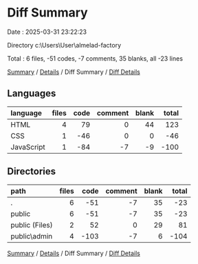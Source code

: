 # Diff Summary

Date : 2025-03-31 23:22:23

Directory c:\\Users\\User\\almelad-factory

Total : 6 files,  -51 codes, -7 comments, 35 blanks, all -23 lines

[Summary](results.md) / [Details](details.md) / Diff Summary / [Diff Details](diff-details.md)

## Languages
| language | files | code | comment | blank | total |
| :--- | ---: | ---: | ---: | ---: | ---: |
| HTML | 4 | 79 | 0 | 44 | 123 |
| CSS | 1 | -46 | 0 | 0 | -46 |
| JavaScript | 1 | -84 | -7 | -9 | -100 |

## Directories
| path | files | code | comment | blank | total |
| :--- | ---: | ---: | ---: | ---: | ---: |
| . | 6 | -51 | -7 | 35 | -23 |
| public | 6 | -51 | -7 | 35 | -23 |
| public (Files) | 2 | 52 | 0 | 29 | 81 |
| public\\admin | 4 | -103 | -7 | 6 | -104 |

[Summary](results.md) / [Details](details.md) / Diff Summary / [Diff Details](diff-details.md)